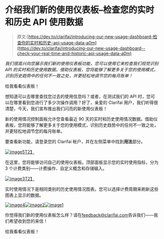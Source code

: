 # 介绍我们新的使用仪表板–检查您的实时和历史 API 使用数据

> 原文:[https://dev.to/clarifai/introducing-our-new-usage-dashboard-检查你的实时和历史-api-usage-data-a0m](https://dev.to/clarifai/introducing-our-new-usage-dashboard--check-your-real-time-and-historic-api-usage-data-a0m)

*我们很高兴向您展示我们新的使用仪表板功能，您可以使用它来检查我们视觉识别 API 的实时和历史使用数据。借助仪表板，您将能够了解更多关于您的使用模式，识别历史趋势中的任何不一致之处，并更轻松地调节您的每月账单！*

给我看看仪表板！

想知道可以去哪里查找您过去的使用信息吗？或者，在测试我们的 API 时，您可以在哪里看到您进行了多少次操作调用？好了，亲爱的 Clarifai 用户，我们听得很清楚，今天，我们宣布推出我们闪亮的新使用仪表板！

新的使用情况控制面板允许您查看最近 90 天的实时和历史使用情况数据。借助仪表板，您将能够了解更多关于您的使用模式，识别历史趋势中的任何不一致之处，并更轻松地调节您的每月账单。

要查看新功能，请登录您的 Clarifai 帐户，并在左侧菜单中找到**用法**部分。

[![image5](../Images/4df5f0f4a0dc283f8a6ec207bdc330ab.png)T2】](https://res.cloudinary.com/practicaldev/image/fetch/s--TVcHNKL6--/c_limit%2Cf_auto%2Cfl_progressive%2Cq_auto%2Cw_880/http://blog.clarifai.com/wp-content/uploads/2017/09/image5.png)

在这里，您将能够访问自己的使用仪表板。顶部面板显示您的实时使用指标，分为 3 个计费类别——计费操作、自定义概念和存储输入。

[![image3](../Images/aa0a7514e2a8978679f724f1c10612af.png)T2】](https://res.cloudinary.com/practicaldev/image/fetch/s--X-bW8fo2--/c_limit%2Cf_auto%2Cfl_progressive%2Cq_auto%2Cw_880/http://blog.clarifai.com/wp-content/uploads/2017/09/image3.png)

实时使用情况下是相同类别的历史使用情况图表。您可以选择计费周期来刷新这些图表上显示的数据。

[![image4](../Images/decef75d5e46a688b353dbdd1f4b7421.png)](https://res.cloudinary.com/practicaldev/image/fetch/s--qpgi_PrU--/c_limit%2Cf_auto%2Cfl_progressive%2Cq_auto%2Cw_880/http://blog.clarifai.com/wp-content/uploads/2017/09/image4.png)[![image2](../Images/69060fe163c7393cabe5b389b7f803f8.png)](https://res.cloudinary.com/practicaldev/image/fetch/s--RhhLGpJS--/c_limit%2Cf_auto%2Cfl_progressive%2Cq_auto%2Cw_880/http://blog.clarifai.com/wp-content/uploads/2017/09/image2.png)[![image1](../Images/197d092ca7c7e31b4987a09b08b54a4f.png)](https://res.cloudinary.com/practicaldev/image/fetch/s--5KLQDerz--/c_limit%2Cf_auto%2Cfl_progressive%2Cq_auto%2Cw_880/http://blog.clarifai.com/wp-content/uploads/2017/09/image1.png)

你觉得我们新的使用仪表板怎么样？请在[feedback@clarifai.com](mailto:feedback@clarifai.com)告诉我们——我们希望收到您的来信！

给我看看仪表板！